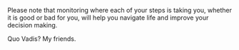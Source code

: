 Please note that monitoring where each of your steps is taking you, whether
it is good or bad for you, will help you navigate life and improve your
decision making.

Quo Vadis? My friends.